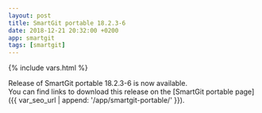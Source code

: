 ```yaml
---
layout: post
title: SmartGit portable 18.2.3-6
date: 2018-12-21 20:32:00 +0200
app: smartgit
tags: [smartgit]
---
```

{% include vars.html %}

Release of SmartGit portable 18.2.3-6 is now available.<br />
You can find links to download this release on the [SmartGit portable page]({{ var_seo_url | append: '/app/smartgit-portable/' }}).